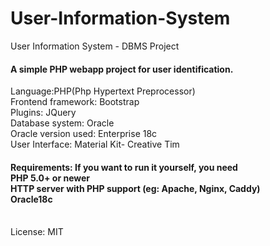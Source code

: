 # User-Information-System
User Information System - DBMS Project

<h4>A simple PHP webapp project for user identification.</h4>

Language:PHP(Php Hypertext Preprocessor) </br>
Frontend framework: Bootstrap </br>
Plugins: JQuery </br>
Database system: Oracle </br>
Oracle version used: Enterprise 18c </br>
User Interface: Material Kit- Creative Tim </br>

<h4>
Requirements: If you want to run it yourself, you need</br>
PHP 5.0+ or newer</br>
HTTP server with PHP support (eg: Apache, Nginx, Caddy)</br>
Oracle18c</br>
</h4></br>
License: MIT 
